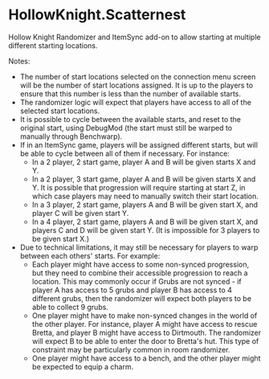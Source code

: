 # HollowKnight.Scatternest
Hollow Knight Randomizer and ItemSync add-on to allow starting at multiple different starting locations.

Notes:
- The number of start locations selected on the connection menu screen will be the number of start locations assigned. It is up to the players to ensure
that this number is less than the number of available starts.
- The randomizer logic will expect that players have access to all of the selected start locations. 
- It is possible to cycle between the available starts, and reset to the original start, using DebugMod (the start must still be
warped to manually through Benchwarp).
- If in an ItemSync game, players will be assigned different starts, but will be able to cycle between all of them if
necessary. For instance: 
  - In a 2 player, 2 start game, player A and B will be given starts X and Y.
  - In a 2 player, 3 start game, player A and B will be given starts X and Y. It is possible that progression will require
  starting at start Z, in which case players may need to manually switch their start location.
  - In a 3 player, 2 start game, players A and B will be given start X, and player C will be given start Y.
  - In a 4 player, 2 start game, players A and B will be given start X, and players C and D will be given start Y. (It is impossible for 3 players to be given start X.)
- Due to technical limitations, it may still be necessary for players to warp between each others' starts. For example:
  - Each player might have access to some non-synced progression, but they need to combine their accessible progression to reach a location. This may
  commonly occur if Grubs are not synced - if player A has access to 5 grubs and player B has access to 4 different grubs, then the randomizer will expect
  both players to be able to collect 9 grubs.
  - One player might have to make non-synced changes in the world of the other player. For instance, player A might have access to rescue Bretta, and player
  B might have access to Dirtmouth. The randomizer will expect B to be able to enter the door to Bretta's hut. This type of constraint may be particularly
  common in room randomizer.
  - One player might have access to a bench, and the other player might be expected to equip a charm.
